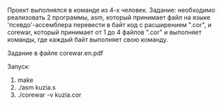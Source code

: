 Проект выполнялся в команде из 4-х человек. Задание: необходимо реализовать 2 программы, asm, который принимает файл на языке 'псевдо'-ассемблера перевести в байт код с расширением ".cor", и corewar, который принимает от 1 до 4 файлов ".cor" и выполняет команды, где каждый байт выполняет свою команду.

Задание в файле corewar.en.pdf

Запуск:
1) make
2) ./asm kuzia.s
3) ./corewar -v kuzia.cor
